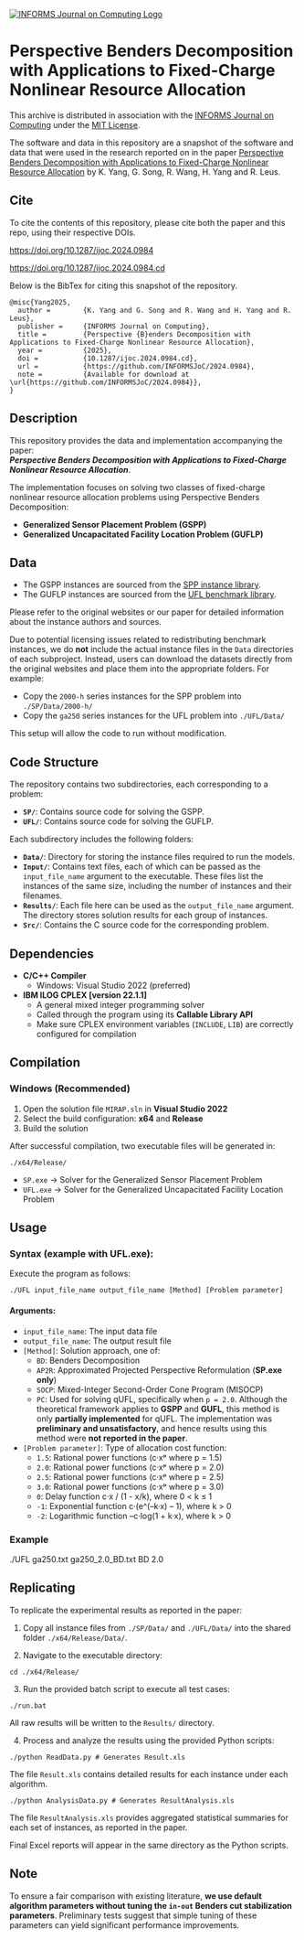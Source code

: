 [![INFORMS Journal on Computing Logo](https://INFORMSJoC.github.io/logos/INFORMS_Journal_on_Computing_Header.jpg)](https://pubsonline.informs.org/journal/ijoc)

# Perspective Benders Decomposition with Applications to Fixed-Charge Nonlinear Resource Allocation

This archive is distributed in association with the [INFORMS Journal on
Computing](https://pubsonline.informs.org/journal/ijoc) under the [MIT License](LICENSE).

The software and data in this repository are a snapshot of the software and data
that were used in the research reported on in the paper [Perspective Benders Decomposition with Applications to Fixed-Charge Nonlinear Resource Allocation](https://doi.org/10.1287/ijoc.2024.0984) by K. Yang, G. Song, R. Wang, H. Yang and R. Leus.

## Cite

To cite the contents of this repository, please cite both the paper and this repo, using their respective DOIs.

https://doi.org/10.1287/ijoc.2024.0984

https://doi.org/10.1287/ijoc.2024.0984.cd

Below is the BibTex for citing this snapshot of the repository.

```
@misc{Yang2025,
  author =        {K. Yang and G. Song and R. Wang and H. Yang and R. Leus},
  publisher =     {INFORMS Journal on Computing},
  title =         {Perspective {B}enders Decomposition with Applications to Fixed-Charge Nonlinear Resource Allocation},
  year =          {2025},
  doi =           {10.1287/ijoc.2024.0984.cd},
  url =           {https://github.com/INFORMSJoC/2024.0984},
  note =          {Available for download at \url{https://github.com/INFORMSJoC/2024.0984}},
}
```

## Description

This repository provides the data and implementation accompanying the paper:  
**_Perspective Benders Decomposition with Applications to Fixed-Charge Nonlinear Resource Allocation_**.

The implementation focuses on solving two classes of fixed-charge nonlinear resource allocation problems using Perspective Benders Decomposition:

- **Generalized Sensor Placement Problem (GSPP)**
- **Generalized Uncapacitated Facility Location Problem (GUFLP)**

## Data

- The GSPP instances are sourced from the [SPP instance library](https://commalab.di.unipi.it/datasets/RDR/).
- The GUFLP instances are sourced from the [UFL benchmark library](https://resources.mpi-inf.mpg.de/departments/d1/projects/benchmarks/UflLib/).

Please refer to the original websites or our paper for detailed information about the instance authors and sources.

Due to potential licensing issues related to redistributing benchmark instances, we do **not** include the actual instance files in the `Data` directories of each subproject. Instead, users can download the datasets directly from the original websites and place them into the appropriate folders. For example:

- Copy the `2000-h` series instances for the SPP problem into `./SP/Data/2000-h/`
- Copy the `ga250` series instances for the UFL problem into `./UFL/Data/`

This setup will allow the code to run without modification.


## Code Structure

The repository contains two subdirectories, each corresponding to a problem:

- **`SP/`**: Contains source code for solving the GSPP.
- **`UFL/`**: Contains source code for solving the GUFLP.

Each subdirectory includes the following folders:

- **`Data/`**: Directory for storing the instance files required to run the models.
- **`Input/`**: Contains text files, each of which can be passed as the `input_file_name` argument to the executable. These files list the instances of the same size, including the number of instances and their filenames.
- **`Results/`**: Each file here can be used as the `output_file_name` argument. The directory stores solution results for each group of instances.
- **`Src/`**: Contains the C source code for the corresponding problem.

## Dependencies

- **C/C++ Compiler**
  - Windows: Visual Studio 2022 (preferred)
- **IBM ILOG CPLEX [version 22.1.1]**
  - A general mixed integer programming solver
  - Called through the program using its **Callable Library API**
  - Make sure CPLEX environment variables (`INCLUDE`, `LIB`) are correctly configured for compilation

## Compilation

### Windows (Recommended)

1. Open the solution file `MIRAP.sln` in **Visual Studio 2022**
2. Select the build configuration: **x64** and **Release**
3. Build the solution

After successful compilation, two executable files will be generated in:
```
./x64/Release/
```

- `SP.exe` → Solver for the Generalized Sensor Placement Problem  
- `UFL.exe` → Solver for the Generalized Uncapacitated Facility Location Problem

## Usage

### Syntax (example with UFL.exe):

Execute the program as follows:

```
./UFL input_file_name output_file_name [Method] [Problem parameter]
```

#### Arguments:

- `input_file_name`: The input data file
- `output_file_name`: The output result file
- `[Method]`: Solution approach, one of:
  - `BD`: Benders Decomposition
  - `AP2R`: Approximated Projected Perspective Reformulation (**SP.exe only**)
  - `SOCP`: Mixed-Integer Second-Order Cone Program (MISOCP)
  - `PC`: Used for solving qUFL, specifically when `p = 2.0`. Although the theoretical framework applies to **GSPP** and **GUFL**, this method is only **partially implemented** for qUFL. The implementation was **preliminary and unsatisfactory**, and hence results using this method were **not reported in the paper**. 
- `[Problem parameter]`: Type of allocation cost function:
  - `1.5`: Rational power functions (c·xᵖ where p = 1.5)
  - `2.0`: Rational power functions (c·xᵖ where p = 2.0)
  - `2.5`: Rational power functions (c·xᵖ where p = 2.5)
  - `3.0`: Rational power functions (c·xᵖ where p = 3.0)
  - `0`: Delay function c·x / (1 - x/k), where 0 < k ≤ 1
  - `-1`: Exponential function c·(e^(–k·x) – 1), where k > 0
  - `-2`: Logarithmic function –c·log(1 + k·x), where k > 0

### Example

./UFL ga250.txt ga250_2.0_BD.txt BD 2.0

## Replicating

To replicate the experimental results as reported in the paper:

1. Copy all instance files from `./SP/Data/` and `./UFL/Data/` into the shared folder `./x64/Release/Data/`.

2. Navigate to the executable directory:
```
cd ./x64/Release/
```
3. Run the provided batch script to execute all test cases:
```
./run.bat
```
All raw results will be written to the `Results/` directory.

4. Process and analyze the results using the provided Python scripts:
```
./python ReadData.py # Generates Result.xls 
```

The file `Result.xls` contains detailed results for each instance under each algorithm.

```
./python AnalysisData.py # Generates ResultAnalysis.xls
```
The file `ResultAnalysis.xls` provides aggregated statistical summaries for each set of instances, as reported in the paper.

Final Excel reports will appear in the same directory as the Python scripts.

## Note

To ensure a fair comparison with existing literature, **we use default algorithm parameters without tuning the `in-out` Benders cut stabilization parameters**. Preliminary tests suggest that simple tuning of these parameters can yield significant performance improvements.